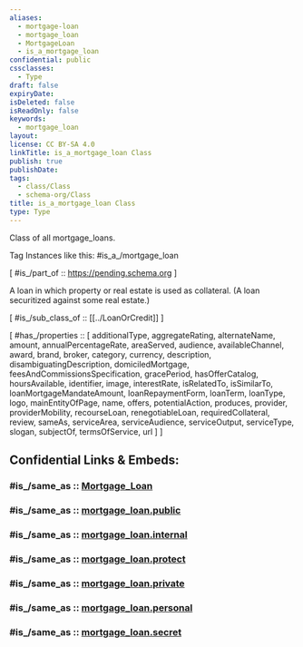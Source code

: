 ```yaml
---
aliases:
  - mortgage-loan
  - mortgage_loan
  - MortgageLoan
  - is_a_mortgage_loan
confidential: public
cssclasses:
  - Type
draft: false
expiryDate:
isDeleted: false
isReadOnly: false
keywords:
  - mortgage_loan
layout:
license: CC BY-SA 4.0
linkTitle: is_a_mortgage_loan Class
publish: true
publishDate:
tags:
  - class/Class
  - schema-org/Class
title: is_a_mortgage_loan Class
type: Type
---
```


Class of all mortgage_loans.

Tag Instances like this: 
#is_a_/mortgage_loan

[ #is_/part_of :: https://pending.schema.org ]

A loan in which property or real estate is used as collateral. (A loan securitized against some real estate.)

[ #is_/sub_class_of :: [[../LoanOrCredit]] ]

[ #has_/properties :: [ additionalType, aggregateRating, alternateName, amount, annualPercentageRate, areaServed, audience, availableChannel, award, brand, broker, category, currency, description, disambiguatingDescription, domiciledMortgage, feesAndCommissionsSpecification, gracePeriod, hasOfferCatalog, hoursAvailable, identifier, image, interestRate, isRelatedTo, isSimilarTo, loanMortgageMandateAmount, loanRepaymentForm, loanTerm, loanType, logo, mainEntityOfPage, name, offers, potentialAction, produces, provider, providerMobility, recourseLoan, renegotiableLoan, requiredCollateral, review, sameAs, serviceArea, serviceAudience, serviceOutput, serviceType, slogan, subjectOf, termsOfService, url ] ]


## Confidential Links & Embeds: 

### #is_/same_as :: [Mortgage_Loan](Mortgage_Loan.md) 

### #is_/same_as :: [mortgage_loan.public](/_public/schema-org/Class/is_a_/Intangible/service/financial_product/loan_or_credit/mortgage_loan.public.md) 

### #is_/same_as :: [mortgage_loan.internal](/_internal/schema-org/Class/is_a_/Intangible/service/financial_product/loan_or_credit/mortgage_loan.internal.md) 

### #is_/same_as :: [mortgage_loan.protect](/_protect/schema-org/Class/is_a_/Intangible/service/financial_product/loan_or_credit/mortgage_loan.protect.md) 

### #is_/same_as :: [mortgage_loan.private](/_private/schema-org/Class/is_a_/Intangible/service/financial_product/loan_or_credit/mortgage_loan.private.md) 

### #is_/same_as :: [mortgage_loan.personal](/_personal/schema-org/Class/is_a_/Intangible/service/financial_product/loan_or_credit/mortgage_loan.personal.md) 

### #is_/same_as :: [mortgage_loan.secret](/_secret/schema-org/Class/is_a_/Intangible/service/financial_product/loan_or_credit/mortgage_loan.secret.md)

